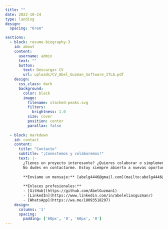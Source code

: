 ```yaml
---
title: ""
date: 2022-10-24
type: landing
design:
  spacing: "6rem"

sections:
  - block: resume-biography-3
    id: about
    content:
      username: admin
      text: ""
      button:
        text: Descargar CV
        url: uploads/CV_Abel_Guzman_Software_ITLA.pdf
    design:
      css_class: dark
      background:
        color: black
        image:
          filename: stacked-peaks.svg
          filters:
            brightness: 1.0
          size: cover
          position: center
          parallax: false
  
  - block: markdown
    id: contact
    content:
      title: "Contacto"
      subtitle: "¡Conectemos y colaboremos!"
      text: |-
        ¿Tienes un proyecto interesante? ¿Quieres colaborar o simplemente charlar sobre tecnología? 
        No dudes en contactarme. Estoy siempre abierto a nuevas oportunidades y conexiones profesionales.
        
        **Envíame un mensaje:** [abelg4446@gmail.com](mailto:abelg4446@gmail.com)
        
        **Enlaces profesionales:**
        - [GitHub](https://github.com/AbelGuzman1)
        - [LinkedIn](https://www.linkedin.com/in/abeleliasguzman/)
        - [WhatsApp](https://wa.me/18093518297)
    design:
      columns: '1'
      spacing:
        padding: ['60px', '0', '60px', '0']
---
```

